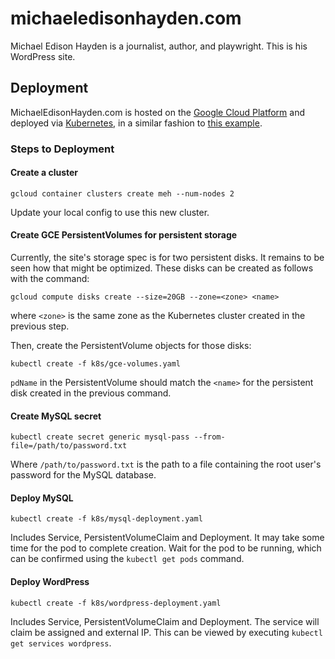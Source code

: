 # michaeledisonhayden.com

Michael Edison Hayden is a journalist, author, and playwright. This is his
WordPress site.

## Deployment

MichaelEdisonHayden.com is hosted on the [Google Cloud Platform](https://console.cloud.google.com/home/dashboard?project=michaeledisonhayden-153721)
and deployed via [Kubernetes](http://kubernetes.io/docs/), in a similar fashion
to [this example](https://github.com/kubernetes/kubernetes/tree/master/examples/mysql-wordpress-pd).

### Steps to Deployment

#### Create a cluster

`gcloud container clusters create meh --num-nodes 2`

Update your local config to use this new cluster.

#### Create GCE PersistentVolumes for persistent storage

Currently, the site's storage spec is for two persistent disks. It remains to be
seen how that might be optimized. These disks can be created as follows with the command:

`gcloud compute disks create --size=20GB --zone=<zone> <name>`

where `<zone>` is the same zone as the Kubernetes cluster created in the
previous step.

Then, create the PersistentVolume objects for those disks:

`kubectl create -f k8s/gce-volumes.yaml`

`pdName` in the PersistentVolume should match the `<name>` for the persistent
disk created in the previous command.

#### Create MySQL secret

`kubectl create secret generic mysql-pass --from-file=/path/to/password.txt`

Where `/path/to/password.txt` is the path to a file containing the root user's
password for the MySQL database.

#### Deploy MySQL

`kubectl create -f k8s/mysql-deployment.yaml`

Includes Service, PersistentVolumeClaim and Deployment. It may take some time for the pod to complete creation. Wait for the pod to be running, which can be confirmed using the `kubectl get pods` command.

#### Deploy WordPress

`kubectl create -f k8s/wordpress-deployment.yaml`

Includes Service, PersistentVolumeClaim and Deployment. The service will claim be assigned and external IP. This can be viewed by executing `kubectl get services wordpress`.
